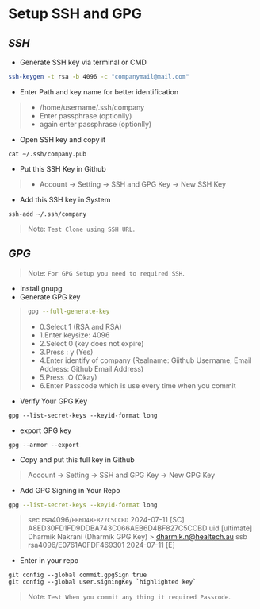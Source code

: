 # Setup SSH and GPG

## _SSH_

- Generate SSH key via terminal or CMD
```sh
ssh-keygen -t rsa -b 4096 -c "companymail@mail.com"
```
- Enter Path and key name for better identification
>  - /home/username/.ssh/company
>  - Enter passphrase (optionlly)
>  - again enter passphrase (optionlly)
-  Open SSH key and copy it
```
cat ~/.ssh/company.pub
```
-  Put this SSH Key in Github
>  - Account -> Setting -> SSH and GPG Key -> New SSH Key
-  Add this SSH key in System
```
ssh-add ~/.ssh/company
```

> Note: `Test Clone using SSH URL`.


## _GPG_
> Note: `For GPG Setup you need to required SSH`.

- Install gnupg
- Generate GPG key
> ```sh
> gpg --full-generate-key
> ```
> - 0.Select 1 (RSA and RSA)
> - 1.Enter keysize: 4096
> - 2.Select 0 (key does not expire)
> - 3.Press : y (Yes)
> - 4.Enter identify of company (Realname: Giithub Username, Email Address: Github Email Address)
> - 5.Press :O (Okay)
> - 6.Enter Passcode which is use every time when you commit

-   Verify Your GPG Key
```
gpg --list-secret-keys --keyid-format long
```
-  export GPG key
```
gpg --armor --export
```
- Copy and put this full key in Github
>   Account -> Setting -> SSH and GPG Key -> New GPG Key
- Add GPG Signing in Your Repo
```sh
gpg --list-secret-keys --keyid-format long
```
> sec   rsa4096/`EB6D4BF827C5CCBD` 2024-07-11 [SC]
>      A8ED30FD1FD9DDBA743C066AEB6D4BF827C5CCBD
> uid                 [ultimate] Dharmik Nakrani (Dharmik GPG Key) > <dharmik.n@healtech.au>
> ssb   rsa4096/E0761A0FDF469301 2024-07-11 [E]
- Enter in your repo
```
git config --global commit.gpgSign true
git config --global user.signingKey `highlighted key`
```

> Note: `Test When you commit any thing it required Passcode`.
